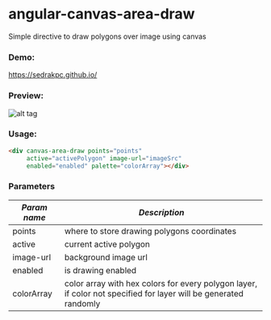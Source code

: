 # angular-canvas-area-draw

Simple directive to draw polygons over image using canvas

### Demo: 
https://sedrakpc.github.io/

### Preview:
![alt tag](https://user-images.githubusercontent.com/6464002/134110411-d8397ae1-9d2d-4fd9-bceb-d6c557ad5026.png)

### Usage:

```html
<div canvas-area-draw points="points"
     active="activePolygon" image-url="imageSrc"
     enabled="enabled" palette="colorArray"></div>
```
### Parameters

_Param name_    | _Description_ 
----------------|---------------
points          | where to store drawing polygons coordinates 
active          | current active polygon
image-url       | background image url
enabled         | is drawing enabled
colorArray      | color array with hex colors for every polygon layer, if color not specified for layer will be generated randomly
